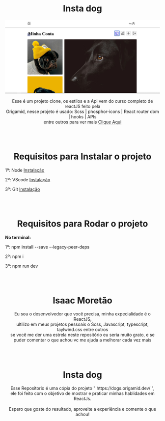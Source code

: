 <h1 align="center">
  Insta dog
</h1>

<img src='./src/assets/Site.png' />

<p align="center">
Esse é um projeto clone, os estilos e a Api vem do curso completo de reactJS feito pela<br /> Origamid, nesse projeto é usado: Scss | phosphor-icons | React router dom | hooks | APIs<br /> 
entre outros para ver mais <a href='https://isaacmoretao.github.io/Insta-dog/' target='_blank'> Clique Aqui</a>
</p>

<br/><br/>

<h1 align="center">
  Requisitos para Instalar o projeto
</h1>

<p>
  1º: Node <a href='https://nodejs.org/en/'> Instalação </a> <br/>

  2º: VScode <a href='https://code.visualstudio.com/download'> Instalação </a> <br/>

  3º: Git <a href='https://git-scm.com/downloads'> Instalação </a> <br/>
</p>

<br/><br/>

<h1 align="center">
  Requisitos para Rodar o projeto
</h1>


<p> 
 <b>No terminal:</b> <br/>

  1º: npm install --save --legacy-peer-deps <br/>

  2º: npm i <br/>

  3º: npm run dev <br/>

</p>

<br/><br/>

<h1 align="center">
  Isaac Moretão
</h1>

 
<p align="center">
  Eu sou o desenvolvedor que você precisa, minha expecialidade é o ReactJS, <br />
  ultilizo em meus projetos pessoais o Scss, Javascript, typescript, taylwind.css entre outros <br />
  se você me der uma estrela neste repositório eu seria muito grato, e se puder comentar o que achou vc me ajuda a melhorar cada vez mais <br />
  
</p>

<br/><br/>

<h1 align="center">
  Insta dog
</h1>

<p align="center">
 Esse Repositorio é uma cópia do projeto " https://dogs.origamid.dev/ ",
 <br/> ele foi feito com o objetivo de mostrar e praticar minhas hablidades em ReactJs.
 <br /><br />
 Espero que goste do resultado, aproveite a experiência e comente o que achou!
</p>
